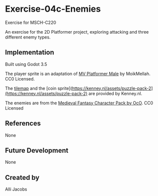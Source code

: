 # Exercise-04c-Enemies

Exercise for MSCH-C220

An exercise for the 2D Platformer project, exploring attacking and three different enemy types.

## Implementation

Built using Godot 3.5

The player sprite is an adaptation of [MV Platformer Male](https://opengameart.org/content/mv-platformer-male-32x64) by MoikMellah. CC0 Licensed.

The [tilemap](https://kenney.nl/assets/abstract-platformer) and the [coin sprite](https://kenney.nl/assets/puzzle-pack-2](https://kenney.nl/assets/puzzle-pack-2) are provided by Kenney.nl.

The enemies are from the [Medieval Fantasy Character Pack by OcO](https://oco.itch.io/medieval-fantasy-character-pack). CC0 Licensed

## References

None

## Future Development

None

## Created by 

Alli Jacobs
